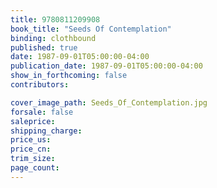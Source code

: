 ```yaml
---
title: 9780811209908
book_title: "Seeds Of Contemplation"
binding: clothbound
published: true
date: 1987-09-01T05:00:00-04:00
publication_date: 1987-09-01T05:00:00-04:00
show_in_forthcoming: false
contributors:

cover_image_path: Seeds_Of_Contemplation.jpg
forsale: false
saleprice:
shipping_charge:
price_us:
price_cn:
trim_size:
page_count:
---
```


